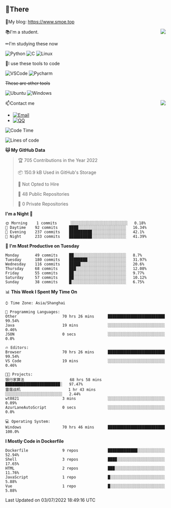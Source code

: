 
## 👏There

📰My blog: https://www.smoe.top

<img align="right" src="https://github-readme-stats.vercel.app/api/top-langs/?username=AkashiCoin"/>


📚I'm a student.

✏I'm studying these now

![Python](https://img.shields.io/badge/-Python-blue?style=flat-square&logo=Python&logoColor=fff)
![C](https://img.shields.io/badge/-C-585858?style=flat-square&logo=C&logoColor=fff)
![Linux](https://img.shields.io/badge/-Linux-black?style=flat-square&logo=Linux&logoColor=fff)

🔨I use these tools to code

![VSCode](https://img.shields.io/badge/-VSCode-blue?style=flat-square&logo=visualstudiocode&logoColor=fff)
![Pycharm](https://img.shields.io/badge/-Pycharm-green?style=flat-square&logo=pycharm&logoColor=fff)

 ~~These are other tools~~

![Ubuntu](https://img.shields.io/badge/-Ubuntu-orange?style=flat-square&logo=Ubuntu&logoColor=fff)
![Windows](https://img.shields.io/badge/-Windows-blue?style=flat-square&logo=Windows&logoColor=fff)

<img align="right" src="https://github-readme-stats.vercel.app/api?username=AkashiCoin" />


📫Contact me

* [![Email](https://img.shields.io/badge/Email-l1040186796@gmail.com-1?style=social&logoColor=fff)](mailto:l1040186796@gmail.com)
* [![QQ](https://img.shields.io/badge/QQ-1040186796-1?style=social&logoColor=fff)](tencent://AddContact/?fromId=45&fromSubId=1&subcmd=all&uin=1040186796&website=www.oicqzone.com)

<!--START_SECTION:waka-->
![Code Time](http://img.shields.io/badge/Code%20Time-0%20secs-blue)

![Lines of code](https://img.shields.io/badge/From%20Hello%20World%20I%27ve%20Written-5%20Thousand%20lines%20of%20code-blue)

**🐱 My GitHub Data** 

> 🏆 705 Contributions in the Year 2022
 > 
> 📦 150.9 kB Used in GitHub's Storage 
 > 
> 🚫 Not Opted to Hire
 > 
> 📜 48 Public Repositories 
 > 
> 🔑 0 Private Repositories  
 > 
**I'm a Night 🦉** 

```text
🌞 Morning    1 commits      ░░░░░░░░░░░░░░░░░░░░░░░░░   0.18% 
🌆 Daytime    92 commits     ████░░░░░░░░░░░░░░░░░░░░░   16.34% 
🌃 Evening    237 commits    ██████████░░░░░░░░░░░░░░░   42.1% 
🌙 Night      233 commits    ██████████░░░░░░░░░░░░░░░   41.39%

```
📅 **I'm Most Productive on Tuesday** 

```text
Monday       49 commits     ██░░░░░░░░░░░░░░░░░░░░░░░   8.7% 
Tuesday      180 commits    ████████░░░░░░░░░░░░░░░░░   31.97% 
Wednesday    116 commits    █████░░░░░░░░░░░░░░░░░░░░   20.6% 
Thursday     68 commits     ███░░░░░░░░░░░░░░░░░░░░░░   12.08% 
Friday       55 commits     ██░░░░░░░░░░░░░░░░░░░░░░░   9.77% 
Saturday     57 commits     ██░░░░░░░░░░░░░░░░░░░░░░░   10.12% 
Sunday       38 commits     █░░░░░░░░░░░░░░░░░░░░░░░░   6.75%

```


📊 **This Week I Spent My Time On** 

```text
⌚︎ Time Zone: Asia/Shanghai

💬 Programming Languages: 
Other                    70 hrs 26 mins      █████████████████████████   99.54% 
Java                     19 mins             ░░░░░░░░░░░░░░░░░░░░░░░░░   0.46% 
JSON                     0 secs              ░░░░░░░░░░░░░░░░░░░░░░░░░   0.0%

🔥 Editors: 
Browser                  70 hrs 26 mins      █████████████████████████   99.54% 
VS Code                  19 mins             ░░░░░░░░░░░░░░░░░░░░░░░░░   0.46%

🐱‍💻 Projects: 
银行家算法                    68 hrs 58 mins      ████████████████████████░   97.47% 
雷霆战机                     1 hr 43 mins        ░░░░░░░░░░░░░░░░░░░░░░░░░   2.44% 
wt0821                   3 mins              ░░░░░░░░░░░░░░░░░░░░░░░░░   0.09% 
AzurLaneAutoScript       0 secs              ░░░░░░░░░░░░░░░░░░░░░░░░░   0.0%

💻 Operating System: 
Windows                  70 hrs 46 mins      █████████████████████████   100.0%

```

**I Mostly Code in Dockerfile** 

```text
Dockerfile               9 repos             █████████████░░░░░░░░░░░░   52.94% 
Shell                    3 repos             ████░░░░░░░░░░░░░░░░░░░░░   17.65% 
HTML                     2 repos             ███░░░░░░░░░░░░░░░░░░░░░░   11.76% 
JavaScript               1 repo              █░░░░░░░░░░░░░░░░░░░░░░░░   5.88% 
Vue                      1 repo              █░░░░░░░░░░░░░░░░░░░░░░░░   5.88%

```



 Last Updated on 03/07/2022 18:49:16 UTC
<!--END_SECTION:waka-->
